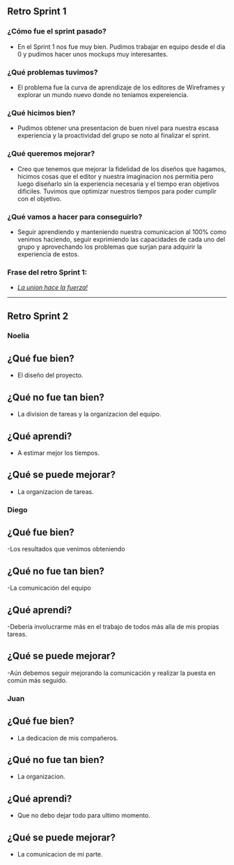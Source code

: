 ## Retro Sprint 1
### ¿Cómo fue el sprint pasado?
  - En el Sprint 1 nos fue muy bien. Pudimos trabajar en equipo desde el dia 0 y pudimos hacer unos mockups muy interesantes.

### ¿Qué problemas tuvimos?
  - El problema fue la curva de aprendizaje de los editores de Wireframes y explorar un mundo nuevo donde no teniamos expereiencia.
### ¿Qué hicimos bien?
  - Pudimos obtener una presentacion de buen nivel para nuestra escasa experiencia y la proactividad del grupo se noto al finalizar el sprint.

### ¿Qué queremos mejorar?
  - Creo que tenemos que mejorar la fidelidad de los diseños que hagamos, hicimos cosas que el editor y nuestra imaginacion nos permitia pero luego diseñarlo sin la experiencia necesaria y el tiempo eran objetivos dificiles. Tuvimos que optimizar nuestros tiempos para poder cumplir con el objetivo.
### ¿Qué vamos a hacer para conseguirlo? 
  - Seguir aprendiendo y manteniendo nuestra comunicacion al 100% como venimos haciendo, seguir exprimiendo las capacidades de cada uno del grupo y aprovechando los problemas que surjan para adquirir la experiencia de estos.

### Frase del retro Sprint 1: 
  - <i><u> La union hace la fuerza! </i></u>

-------------------------------------------------------------
## Retro Sprint 2
### Noelia
## ¿Qué fue bien?
- El diseño del proyecto.
## ¿Qué no fue tan bien?
- La division de tareas y la organizacion del equipo.
## ¿Qué aprendi?
- A estimar mejor los tiempos.
## ¿Qué se puede  mejorar?
- La organizacion de tareas.

### Diego
## ¿Qué fue bien?
-Los resultados que venimos obteniendo
## ¿Qué no fue tan bien?
-La comunicación del equipo
## ¿Qué aprendi?
-Debería involucrarme más en el trabajo de todos más alla de mis propias tareas.
## ¿Qué se puede  mejorar?
-Aún debemos seguir mejorando la comunicación y realizar la puesta en común más seguido.
### Juan

## ¿Qué fue bien?
-  La dedicacion de mis compañeros.
## ¿Qué no fue tan bien?
- La organizacion.
## ¿Qué aprendi?
- Que no debo dejar todo para ultimo momento.
## ¿Qué se puede  mejorar?
- La comunicacion de mi parte.

